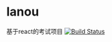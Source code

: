 # lanou
基于react的考试项目
[![Build Status](https://travis-ci.org/MengStar/lanou.svg?branch=development)](https://travis-ci.org/MengStar/lanou)
